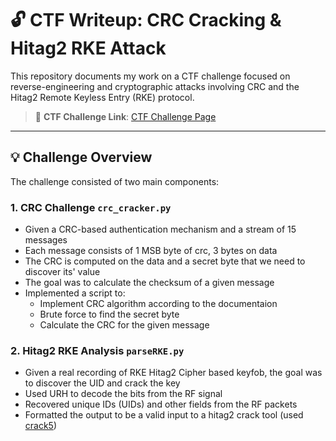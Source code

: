 # 🔓 CTF Writeup: CRC Cracking & Hitag2 RKE Attack

This repository documents my work on a CTF challenge focused on reverse-engineering and cryptographic attacks involving CRC and the Hitag2 Remote Keyless Entry (RKE) protocol.

> 🧩 **CTF Challenge Link**: [CTF Challenge Page](https://ctf-teaser.icanhack.nl/)  

---

## 💡 Challenge Overview

The challenge consisted of two main components:

### 1. **CRC Challenge** `crc_cracker.py`
- Given a CRC-based authentication mechanism and a stream of 15 messages
- Each message consists of 1 MSB byte of crc, 3 bytes on data
- The CRC is computed on the data and a secret byte that we need to discover its' value
- The goal was to calculate the checksum of a given message
- Implemented a script to:
  - Implement CRC algorithm according to the documentaion
  - Brute force to find the secret byte
  - Calculate the CRC for the given message

### 2. **Hitag2 RKE Analysis** `parseRKE.py`
- Given a real recording of RKE Hitag2 Cipher based keyfob, the goal was to discover the UID and crack the key
- Used URH to decode the bits from the RF signal
- Recovered unique IDs (UIDs) and other fields from the RF packets 
- Formatted the output to be a valid input to a hitag2 crack tool (used [crack5](https://github.com/RfidResearchGroup/proxmark3/tree/master/tools/hitag2crack))


